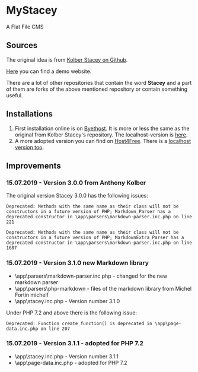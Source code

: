 # MyStacey

A Flat File CMS

## Sources

The original idea is from [Kolber Stacey on Github](https://github.com/kolber/stacey "Kolber Stacey on Github").

[Here](http://www.kolber.info "Stacey Demo Website") you can find a demo website.

There are a lot of other repositories that contain the word **Stacey** and a part of them are forks of the above mentioned repository or contain something useful.

## Installations

1. First installation online is on [Byethost](http://sitebuilder.is-great.net "Stacey on Byethost"). It is more or less the same as the original from Kolber Stacey's repository. The localhost-version is [here](http://byet-sitebuilder.localhost/ "Stacey localhost").
2. A more adopted version you can find on [Host4Free](https://stacey.template-hamster.host4free.de/ "Stacey on Host4Free"). There is a [localhost version too](http://h4f-stacey.localhost/ "Host4Free on localhost").

## Improvements

### 15.07.2019 - Version 3.0.0 from Anthony Kolber

The original version Stacey 3.0.0 has the following issues:

    Deprecated: Methods with the same name as their class will not be constructors in a future version of PHP; Markdown_Parser has a deprecated constructor in \app\parsers\markdown-parser.inc.php on line 221
    
    Deprecated: Methods with the same name as their class will not be constructors in a future version of PHP; MarkdownExtra_Parser has a deprecated constructor in \app\parsers\markdown-parser.inc.php on line 1687

### 15.07.2019 - Version 3.1.0 new Markdown library

* \app\parsers\markdown-parser.inc.php - changed for the new markdown parser
* \app\parsers\php-markdown - files of the markdown library from Michel Fortin michelf
* \app\stacey.inc.php - Version number 3.1.0

Under PHP 7.2 and above there is the following issue:

    Deprecated: Function create_function() is deprecated in \app\page-data.inc.php on line 207
    
### 15.07.2019 - Version 3.1.1 - adopted for PHP 7.2

* \app\stacey.inc.php - Version number 3.1.1
* \app\page-data.inc.php - adopted for PHP 7.2

